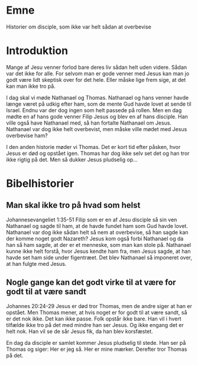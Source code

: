 # Emne
Historier om disciple, som ikke var helt sådan at overbevise

# Introduktion
Mange af Jesu venner forlod bare deres liv sådan helt uden videre. Sådan var det ikke for alle. For selvom man er gode venner med Jesus kan man jo godt være lidt skeptisk over for det hele. Eller måske lige frem sige, at det kan man ikke tro på.

I dag skal vi møde Nathanael og Thomas. Nathanael og hans venner havde længe været på udkig efter ham, som de mente Gud havde lovet at sende til Israel. Endnu var der dog ingen som helt passede på rollen. Men en dag mødte en af hans gode venner Filip Jesus og blev en af hans disciple. Han ville også have Nathanael med, så han fortalte Nathanael om Jesus. Nathanael var dog ikke helt overbevist, men måske ville mødet med Jesus overbevise ham?

I den anden historie møder vi Thomas. Det er kort tid efter påsken, hvor Jesus er død og opstået igen. Thomas har dog ikke selv set det og han tror ikke rigtig på det. Men så dukker Jesus pludselig op...


# Bibelhistorier
## Man skal ikke tro på hvad som helst
Johannesevangeliet 1:35-51
Filip som er en af Jesu disciple så sin ven Nathanael og sagde til ham, at de havde fundet ham som Gud havde lovet. Nathanael var dog ikke sådan helt så nem at overbevise, så han sagde kan der komme noget godt Nazareth? Jesus kom også forbi Nathanael og da han så ham sagde, at der er et menneske, som man kan stole på. Nathanael kunne ikke helt forstå, hvor Jesus kendte ham fra, men Jesus sagde, at han havde set ham side under figentræet. Det blev Nathanael så imponeret over, at han fulgte med Jesus.

## Nogle gange kan det godt virke til at være for godt til at være sandt
Johannes 20:24-29
Jesus er død tror Thomas, men de andre siger at han er opstået. Men Thomas mener, at hvis noget er for godt til at være sandt, så er det nok ikke. Det kan ikke passe. Folk opstår ikke bare. Han vil i hvert tilfælde ikke tro på det med mindre han ser Jesus. Og ikke engang det er helt nok. Han vil se de sår Jesus fik, da han blev korsfæstet. 

En dag da disciple er samlet kommer Jesus pludselig til stede. Han ser på Thomas og siger: Her er jeg så. Her er mine mærker. Derefter tror Thomas på det.